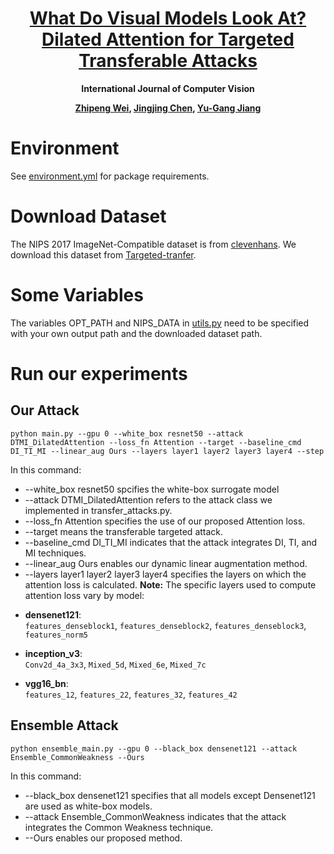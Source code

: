 <div align="center">

<h1><a href="">What Do Visual Models Look At? Dilated Attention for Targeted Transferable Attacks</a></h1>

**International Journal of Computer Vision**

**[Zhipeng Wei](https://zhipeng-wei.github.io/), [Jingjing Chen](https://fvl.fudan.edu.cn/people/jingjingchen), [Yu-Gang Jiang](https://fvl.fudan.edu.cn/people/yugangjiang/)**

</div>

# Environment
See [environment.yml](./environment.yml) for package requirements.

# Download Dataset
The NIPS 2017 ImageNet-Compatible dataset is from [clevenhans](https://github.com/cleverhans-lab/cleverhans/tree/master/cleverhans_v3.1.0/examples/nips17_adversarial_competition/dataset). We download this dataset from [Targeted-tranfer](https://github.com/ZhengyuZhao/Targeted-Tansfer).

# Some Variables
The variables OPT_PATH and NIPS_DATA in [utils.py](./utils.py) need to be specified with your own output path and the downloaded dataset path.

# Run our experiments
## Our Attack
```
python main.py --gpu 0 --white_box resnet50 --attack DTMI_DilatedAttention --loss_fn Attention --target --baseline_cmd DI_TI_MI --linear_aug Ours --layers layer1 layer2 layer3 layer4 --step
```
In this command:
* --white_box resnet50 spcifies the white-box surrogate model
* --attack DTMI_DilatedAttention refers to the attack class we implemented in transfer_attacks.py.
* --loss_fn Attention specifies the use of our proposed Attention loss.
* --target means the transferable targeted attack.
* --baseline_cmd DI_TI_MI indicates that the attack integrates DI, TI, and MI techniques.
* --linear_aug Ours enables our dynamic linear augmentation method.
* --layers layer1 layer2 layer3 layer4 specifies the layers on which the attention loss is calculated.
**Note:** The specific layers used to compute attention loss vary by model:

- **densenet121**:  
  `features_denseblock1`, `features_denseblock2`, `features_denseblock3`, `features_norm5`

- **inception_v3**:  
  `Conv2d_4a_3x3`, `Mixed_5d`, `Mixed_6e`, `Mixed_7c`

- **vgg16_bn**:  
  `features_12`, `features_22`, `features_32`, `features_42`

## Ensemble Attack
```
python ensemble_main.py --gpu 0 --black_box densenet121 --attack Ensemble_CommonWeakness --Ours
```
In this command:
* --black_box densenet121 specifies that all models except Densenet121 are used as white-box models.
* --attack Ensemble_CommonWeakness indicates that the attack integrates the Common Weakness technique.
* --Ours enables our proposed method.

